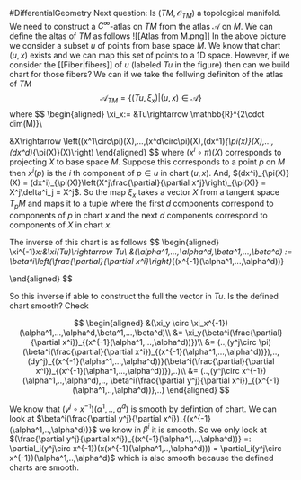 #DifferentialGeometry
Next question: Is $(TM,\mathcal{O}_{TM})$ a topological manifold.  We need to construct a $C^{\infty}$-atlas on $TM$ from the  atlas $\mathcal{A}$ on $M$. We can define the altas of $TM$ as follows
![[Atlas from M.png]]
In the above picture we consider a subset $u$ of points from base space $M$. We know that chart $(u,x)$ exists and we can map this set of points to a 1D space. However, if we consider the [[Fiber|fibers]] of $u$ (labeled $Tu$ in the figure) then can we build chart for those fibers? We can if we take the follwing definiton of the atlas of $TM$
$$
\mathcal{A}_{TM} = \{ (Tu,\xi_x)|(u,x)\in\mathcal{A}\}
$$
where 
$$
\begin{aligned}
\xi_x:= &Tu\rightarrow \mathbb{R}^{2\cdot dim(M)}\\

&X\rightarrow \left((x^1\circ\pi)(X),...,(x^d\circ\pi)(X),(dx^1)_{\pi(x)}(X),...,(dx^d)_{\pi(X)}(X)\right)
\end{aligned}
$$
where $(x^i\circ\pi)(X)$ corresponds to projecting $X$ to base space $M$. Suppose this corresponds to a point $p$ on $M$ then $x^i(p)$ is the $i$ th component of $p\in u$ in chart $(u,x)$. And, $(dx^i)_{\pi(X)}(X) = (dx^i)_{\pi(X)}\left(X^j\frac{\partial}{\partial x^j}\right)_{\pi(X)} = X^j\delta^i_j = X^j$. So the map $\xi_x$ takes a vector $X$ from a tangent space $T_pM$ and maps it to a tuple where the first $d$ components correspond to components of $p$ in chart $x$ and the next $d$ components correspond to components of $X$ in chart $x$.

The inverse of this chart is as follows
$$
\begin{aligned}
\xi^{-1}_x:&\xi(Tu)\rightarrow Tu\\
&(\alpha^1,...,\alpha^d,\beta^1,...,\beta^d) := \beta^i\left(\frac{\partial}{\partial x^i}\right)_{(x^{-1}(\alpha^1,...,\alpha^d))}


\end{aligned}
$$

So this inverse if able to construct the full the vector in $Tu$. Is the defined chart smooth? 
Check

$$
\begin{aligned}
&(\xi_y \circ \xi_x^{-1})(\alpha^1,...,\alpha^d,\beta^1,...,\beta^d)\\
&= \xi_y(\beta^i(\frac{\partial}{\partial x^i})_{(x^{-1}(\alpha^1,...,\alpha^d))})\\
&= (..,(y^j\circ \pi)(\beta^i(\frac{\partial}{\partial x^i})_{(x^{-1}(\alpha^1,...,\alpha^d))}),..,(dy^j)_{(x^{-1}(\alpha^1,...,\alpha^d))}(\beta^i(\frac{\partial}{\partial x^i})_{(x^{-1}(\alpha^1,...,\alpha^d))}),..)\\
&= (..,(y^j\circ x^{-1})(\alpha^1,..,\alpha^d),.., \beta^i(\frac{\partial y^j}{\partial x^i})_{(x^{-1}(\alpha^1,..,\alpha^d))},..)
\end{aligned}
$$ 

We know that $(y^j\circ x^{-1})(\alpha^1,..,\alpha^d)$ is smooth by defintion of chart.  We can look at $\beta^i(\frac{\partial y^j}{\partial x^i})_{(x^{-1}(\alpha^1,..,\alpha^d))}$ we know in $\beta^{i}$ it is smooth. So we only look at $(\frac{\partial y^j}{\partial x^i})_{(x^{-1}(\alpha^1,..,\alpha^d))} =: \partial_i(y^j\circ x^{-1})(x(x^{-1}(\alpha^1,..,\alpha^d))) = \partial_i(y^j\circ x^{-1})(\alpha^1,..,\alpha^d)$ which is also smooth because the defined charts are smooth.